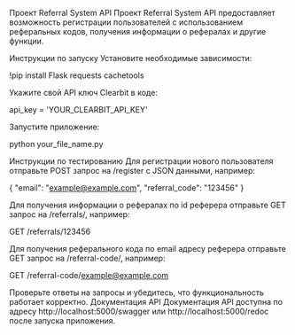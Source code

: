 Проект Referral System API
Проект Referral System API предоставляет возможность регистрации пользователей с использованием реферальных кодов, получения информации о рефералах и другие функции.

Инструкции по запуску
Установите необходимые зависимости:

!pip install Flask requests cachetools

Укажите свой API ключ Clearbit в коде:

api_key = 'YOUR_CLEARBIT_API_KEY'

Запустите приложение:

python your_file_name.py

Инструкции по тестированию
Для регистрации нового пользователя отправьте POST запрос на /register с JSON данными, например:

{
"email": "example@example.com",
"referral_code": "123456"
}

Для получения информации о рефералах по id реферера отправьте GET запрос на /referrals/, например:

GET /referrals/123456

Для получения реферального кода по email адресу реферера отправьте GET запрос на /referral-code/, например:

GET /referral-code/example@example.com

Проверьте ответы на запросы и убедитесь, что функциональность работает корректно.
Документация API
Документация API доступна по адресу http://localhost:5000/swagger или http://localhost:5000/redoc после запуска приложения.
